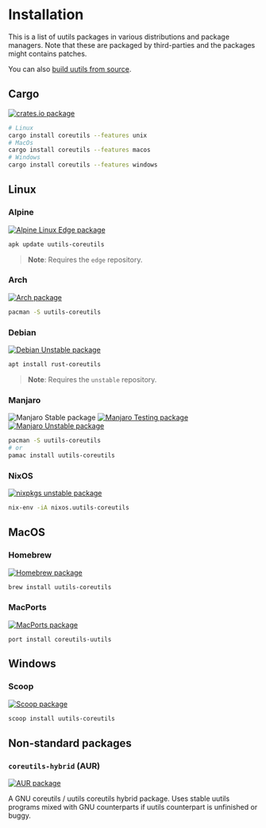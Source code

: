 # Installation

This is a list of uutils packages in various distributions and package managers.
Note that these are packaged by third-parties and the packages might contains
patches.

You can also [build uutils from source](/build.md).

<!-- toc -->

## Cargo
[![crates.io package](https://repology.org/badge/version-for-repo/crates_io/uutils-coreutils.svg)](https://repology.org/project/uutils-coreutils/versions)

```bash
# Linux
cargo install coreutils --features unix
# MacOs
cargo install coreutils --features macos
# Windows
cargo install coreutils --features windows
```

## Linux
### Alpine

[![Alpine Linux Edge package](https://repology.org/badge/version-for-repo/alpine_edge/uutils-coreutils.svg)](https://pkgs.alpinelinux.org/packages?name=uutils-coreutils)

```bash
apk update uutils-coreutils
```

> **Note**: Requires the `edge` repository.

### Arch

[![Arch package](https://repology.org/badge/version-for-repo/arch/uutils-coreutils.svg)](https://archlinux.org/packages/community/x86_64/uutils-coreutils/)

```bash
pacman -S uutils-coreutils
```

### Debian

[![Debian Unstable package](https://repology.org/badge/version-for-repo/debian_unstable/uutils-coreutils.svg)](https://packages.debian.org/sid/source/rust-coreutils)

```bash
apt install rust-coreutils
```

> **Note**: Requires the `unstable` repository.

### Manjaro
![Manjaro Stable package](https://repology.org/badge/version-for-repo/manjaro_stable/uutils-coreutils.svg)
[![Manjaro Testing package](https://repology.org/badge/version-for-repo/manjaro_testing/uutils-coreutils.svg)](https://repology.org/project/uutils-coreutils/versions)
[![Manjaro Unstable package](https://repology.org/badge/version-for-repo/manjaro_unstable/uutils-coreutils.svg)](https://repology.org/project/uutils-coreutils/versions)

```bash
pacman -S uutils-coreutils
# or
pamac install uutils-coreutils
```

### NixOS
[![nixpkgs unstable package](https://repology.org/badge/version-for-repo/nix_unstable/uutils-coreutils.svg)](https://repology.org/project/uutils-coreutils/versions)

```bash
nix-env -iA nixos.uutils-coreutils
```

## MacOS

### Homebrew
[![Homebrew package](https://repology.org/badge/version-for-repo/homebrew/uutils-coreutils.svg)](https://formulae.brew.sh/formula/uutils-coreutils)

```bash
brew install uutils-coreutils
```

### MacPorts
[![MacPorts package](https://repology.org/badge/version-for-repo/macports/uutils-coreutils.svg)](https://ports.macports.org/port/coreutils-uutils/)

```
port install coreutils-uutils
```

## Windows

### Scoop
[![Scoop package](https://repology.org/badge/version-for-repo/scoop/uutils-coreutils.svg)](https://scoop.sh/#/apps?q=uutils-coreutils&s=0&d=1&o=true)

```bash
scoop install uutils-coreutils
```

## Non-standard packages

### `coreutils-hybrid` (AUR)

[![AUR package](https://repology.org/badge/version-for-repo/aur/coreutils-hybrid.svg)](https://aur.archlinux.org/packages/coreutils-hybrid)

A GNU coreutils / uutils coreutils hybrid package. Uses stable uutils programs mixed with GNU counterparts if uutils counterpart is unfinished or buggy.